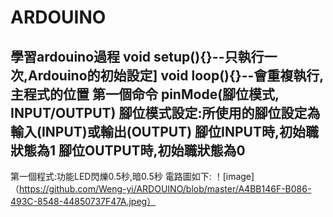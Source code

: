 # ARDOUINO
學習ardouino過程
void setup(){}--只執行一次,Ardouino的初始設定]
void loop(){}--會重複執行,主程式的位置
第一個命令
pinMode(腳位模式, INPUT/OUTPUT)
腳位模式設定:所使用的腳位設定為輸入(INPUT)或輸出(OUTPUT)
腳位INPUT時,初始職狀態為1
腳位OUTPUT時,初始職狀態為0
-------------------------------------------
第一個程式:功能LED閃爍0.5秒,暗0.5秒
電路圖如下:
！[image] （https://github.com/Weng-yi/ARDOUINO/blob/master/A4BB146F-B086-493C-8548-44850737F47A.jpeg）
```C++
```
